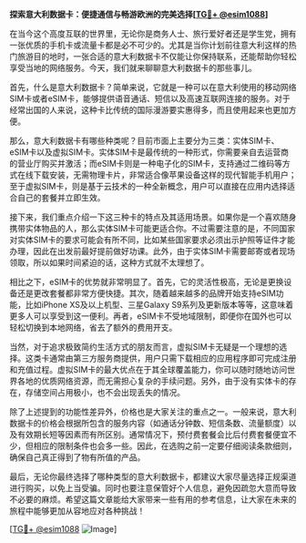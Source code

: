 **探索意大利数据卡：便捷通信与畅游欧洲的完美选择[[TG💪+ @esim1088](https://t.me/s/esim1088)]**

在当今这个高度互联的世界里，无论你是商务人士、旅行爱好者还是学生党，拥有一张优质的手机卡或流量卡都是必不可少的。尤其是当你计划前往意大利这样的热门旅游目的地时，一张合适的意大利数据卡不仅能让你保持联系，还能帮助你轻松享受当地的网络服务。今天，我们就来聊聊意大利数据卡的那些事儿。

首先，什么是意大利数据卡？简单来说，它就是一种可以在意大利使用的移动网络SIM卡或者eSIM卡，能够提供语音通话、短信以及高速互联网连接的服务。对于经常出国的人来说，这种卡比传统的国际漫游要实惠得多，而且使用起来也更加方便。

那么，意大利数据卡有哪些种类呢？目前市面上主要分为三类：实体SIM卡、eSIM卡以及虚拟SIM卡。实体SIM卡是最传统的一种形式，你需要亲自去运营商的营业厅购买并激活；而eSIM卡则是一种电子化的SIM卡，支持通过二维码等方式在线下载安装，无需物理卡片，非常适合像苹果设备这样的现代智能手机用户；至于虚拟SIM卡，则是基于云技术的一种全新概念，用户可以直接在应用内选择适合自己的套餐并立即生效。

接下来，我们重点介绍一下这三种卡的特点及其适用场景。如果你是一个喜欢随身携带实体物品的人，那么实体SIM卡可能更适合你。不过需要注意的是，不同国家对实体SIM卡的要求可能会有所不同，比如某些国家要求必须出示护照等证件才能办理，因此在出发前最好提前做好功课。此外，由于实体SIM卡需要邮寄或者现场领取，所以如果时间紧迫的话，这种方式就不太理想了。

相比之下，eSIM卡的优势就非常明显了。首先，它的灵活性极高，无论是更换设备还是更改套餐都非常方便快捷。其次，随着越来越多的品牌开始支持eSIM功能，比如iPhone XS及以上机型、三星Galaxy S9系列及更新版本等等，这意味着更多人可以享受到这一便利。再者，eSIM卡不受地域限制，即便你在国外也可以轻松切换到本地网络，省去了额外的费用开支。

当然，对于追求极致简约生活方式的朋友而言，虚拟SIM卡无疑是一个理想的选择。这类卡通常由第三方服务商提供，用户只需下载相应的应用程序即可完成注册和充值过程。虚拟SIM卡的最大优点在于其全球覆盖能力，你可以随时随地访问世界各地的优质网络资源，而无需担心复杂的手续问题。另外，由于没有实体卡的存在，存储空间占用极小，也不会出现丢失的情况。

除了上述提到的功能性差异外，价格也是大家关注的重点之一。一般来说，意大利数据卡的价格会根据所包含的服务内容（如通话分钟数、短信条数、流量额度）以及有效期长短等因素而有所区别。通常情况下，预付费套餐会比后付费套餐便宜不少，但相应的限制条件也会多一些。因此，在选购之前一定要仔细阅读条款细则，确保自己真正得到了物有所值的产品。

最后，无论你最终选择了哪种类型的意大利数据卡，都建议大家尽量选择正规渠道进行购买，以免上当受骗。同时也要注意保管好个人信息，避免因疏忽大意而导致不必要的麻烦。希望这篇文章能给大家带来一些有用的参考信息，让大家在未来的旅程中能够更加从容地应对各种挑战！

[[TG💪+ @esim1088](https://t.me/s/esim1088) ![Image](https://i.postimg.cc/4NQfJmqS/Snipaste-2025-05-13-00-14-12.png)]